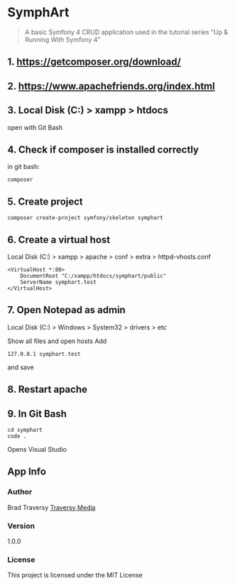 # SymphArt

> A basic Symfony 4 CRUD application used in the tutorial series "Up & Running With Symfony 4"

## 1. https://getcomposer.org/download/

## 2. https://www.apachefriends.org/index.html

## 3. Local Disk (C:) > xampp > htdocs
open with Git Bash

## 4. Check if composer is installed correctly
in git bash: 
```
composer
```
## 5. Create project
```
composer create-project symfony/skeleton symphart
```
## 6. Create a virtual host
Local Disk (C:) > xampp > apache > conf > extra > httpd-vhosts.conf
```
<VirtualHost *:80>
    DocumentRoot "C:/xampp/htdocs/symphart/public"
    ServerName symphart.test
</VirtualHost>
```

## 7. Open Notepad as admin  
Local Disk (C:) > Windows > System32 > drivers > etc

Show all files and open hosts
Add 
```
127.0.0.1 symphart.test
```
and save

## 8. Restart apache

## 9. In Git Bash
```
cd symphart
code .
```

Opens Visual Studio

## App Info

### Author

Brad Traversy
[Traversy Media](http://www.traversymedia.com)

### Version

1.0.0

### License

This project is licensed under the MIT License
